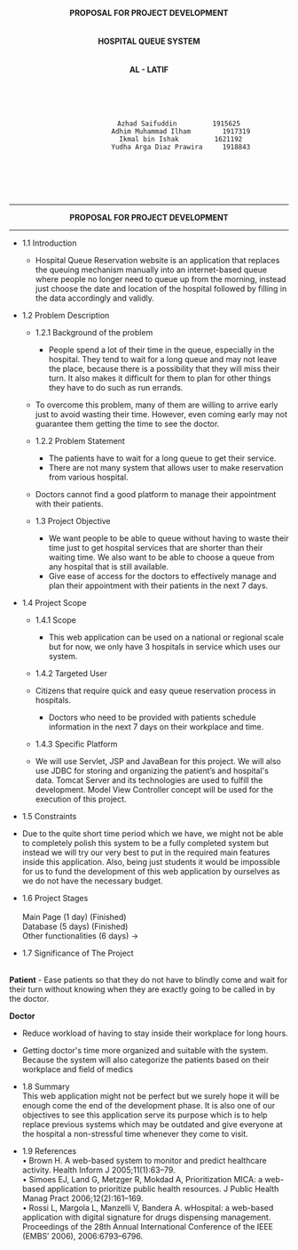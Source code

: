 <p align="center"><b>
PROPOSAL FOR PROJECT DEVELOPMENT

<br>
<br>
<br>
HOSPITAL QUEUE SYSTEM
<br>
<br>
<br>
AL - LATIF
</b>


<br>
<br>
<br>
<br>
<br>


<center>

 					Azhad Saifuddin			1915625 
					Adhim Muhammad Ilham 		1917319
					Ikmal bin Ishak 		1621192
					Yudha Arga Diaz Prawira 	1918843
<br>
<br>
<br>
<br>
</table>
</p>
</center>
<hr>
<p align="center"><b>PROPOSAL FOR PROJECT DEVELOPMENT</b></p>
<hr>

- 1.1 Introduction<br>

	- Hospital Queue Reservation website is an application that replaces the queuing mechanism manually into an internet-based queue where people no longer need to queue up from the morning, instead just choose the date and location of the hospital followed by filling in the data accordingly and validly.

- 1.2 Problem Description
    - 1.2.1 Background of the problem <br>

    	- People spend a lot of their time in the queue, especially in the hospital. They tend to wait for a long queue and may not leave the place, because there is a possibility that they will miss their turn. It also makes it difficult for them to plan for other things they have to do such as run errands. 
	- To overcome this problem, many of them are willing to arrive early just to avoid wasting their time. However, even coming early may not guarantee them getting the time to see the doctor.

    - 1.2.2 Problem Statement<br>
    	- The patients have to wait for a long queue to get their service.
    	- There are not many system that allows user to make reservation from various hospital.
	- Doctors cannot find a good platform to manage their appointment with their patients.
    

	- 1.3 Project Objective<br>
		- We want people to be able to queue without having to waste their time just to get hospital services that are shorter than their waiting time. We also want to be able to choose a queue from any hospital that is still available.
		- Give ease of access for the doctors to effectively manage and plan their appointment with their patients in the next 7 days.
		

- 1.4 Project Scope<br>
    - 1.4.1 Scope<br>
		- This web application can be used on a national or regional scale but for now, we only have 3 hospitals in service which uses our system.
    
    - 1.4.2 Targeted User<br>
    - Citizens that require quick and easy queue reservation process in hospitals.

		- Doctors who need to be provided with patients schedule information in the next 7 days on their workplace and time.
    
    - 1.4.3 Specific Platform<br>
    - We will use Servlet, JSP and JavaBean for this project. We will also use JDBC for storing and organizing the patient’s and hospital's data. Tomcat Server and its technologies are used to fulfill the development. Model View Controller concept will be used for the execution of this project.
    
- 1.5 Constraints<br>
- Due to the quite short time period which we have, we might not be able to completely polish this system to be a fully completed system but instead we will try our very best to put in the required main features inside this application. 
Also, being just students it would be impossible for us to fund the development of this web application by ourselves as we do not have the necessary budget.

- 1.6 Project Stages <br>  
Main Page (1 day) (Finished)
<br>Database (5 days) (Finished)
<br>Other functionalities (6 days) ->

- 1.7 Significance of The Project
<br>
<b>Patient</b>
- Ease patients so that they do not have to blindly come and wait for their turn without knowing when they are exactly going to be called in by the doctor.

<b>Doctor</b>
- Reduce workload of having to stay inside their workplace for long hours.
- Getting doctor's time more organized and suitable with the system. Because the system will also categorize the patients based on their workplace and field of medics

- 1.8 Summary<br>
This web application might not be perfect but we surely hope it will be enough come the end of the development phase. 
It is also one of our objectives to see this application serve its purpose which is to help replace previous systems which may be outdated and give everyone at the hospital a non-stressful time whenever they come to visit.  


- 1.9 References<br>
•	Brown H. A web-based system to monitor and predict healthcare activity. Health Inform J 2005;11(1):63–79.<br>
•	Simoes EJ, Land G, Metzger R, Mokdad A, Prioritization MICA: a web-based application to prioritize public health resources. J Public Health Manag Pract 2006;12(2):161–169.<br>
•	Rossi L, Margola L, Manzelli V, Bandera A. wHospital: a web-based application with digital signature for drugs dispensing management. Proceedings of the 28th Annual International Conference of the IEEE (EMBS’ 2006), 2006:6793–6796.<br>
